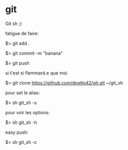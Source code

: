 # git
Git sh ;)

fatigue de faire:

$> git add .

$> git commit -m "banana"

$> git push


si t'est si flemmard.e que moi

$> git clone https://github.com/dnetto42/git.git ~/git_sh

pour set le alias:

$> sh git_sh -s 


pour voir les options:

$> sh git_sh -h


easy push:

$> sh git_sh -c

